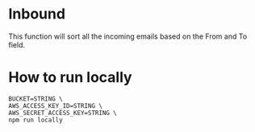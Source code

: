 # Inbound

This function will sort all the incoming emails based on the From and To field.

# How to run locally

```
BUCKET=STRING \
AWS_ACCESS_KEY_ID=STRING \
AWS_SECRET_ACCESS_KEY=STRING \
npm run locally
```